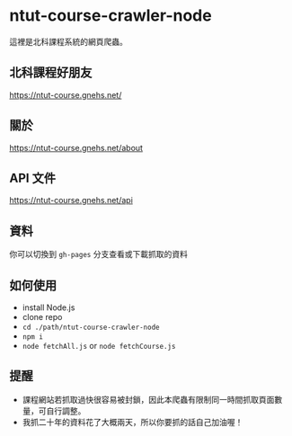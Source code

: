 # ntut-course-crawler-node
這裡是北科課程系統的網頁爬蟲。

## 北科課程好朋友
https://ntut-course.gnehs.net/

## 關於
https://ntut-course.gnehs.net/about

## API 文件
https://ntut-course.gnehs.net/api

## 資料
你可以切換到 `gh-pages` 分支查看或下載抓取的資料

## 如何使用
- install Node.js
- clone repo
- `cd ./path/ntut-course-crawler-node`
- `npm i`
- `node fetchAll.js` or `node fetchCourse.js`

## 提醒
- 課程網站若抓取過快很容易被封鎖，因此本爬蟲有限制同一時間抓取頁面數量，可自行調整。
- 我抓二十年的資料花了大概兩天，所以你要抓的話自己加油喔！
